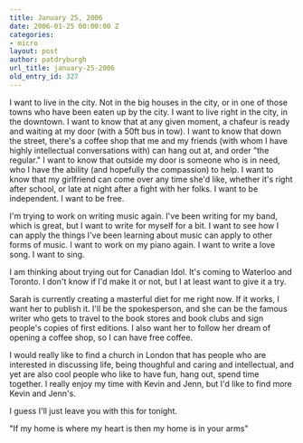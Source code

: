 ```yaml
---
title: January 25, 2006
date: 2006-01-25 00:00:00 Z
categories:
- micro
layout: post
author: patdryburgh
url_title: january-25-2006
old_entry_id: 327
---
```


I want to live in the city. Not in the big houses in the city, or in one of those towns who have been eaten up by the city. I want to live right in the city, in the downtown. I want to know that at any given moment, a chafeur is ready and waiting at my door (with a 50ft bus in tow). I want to know that down the street, there's a coffee shop that me and my friends (with whom I have highly intellectual conversations with) can hang out at, and order "the regular."  I want to know that outside my door is someone who is in need, who I have the ability (and hopefully the compassion) to help. I want to know that my girlfriend can come over any time she'd like, whether it's right after school, or late at night after a fight with her folks. I want to be independent. I want to be free. 

I'm trying to work on writing music again. I've been writing for my band, which is great, but I want to write for myself for a bit. I want to see how I can apply the things I've been learning about music can apply to other forms of music. I want to work on my piano again. I want to write a love song. I want to sing. 

I am thinking about trying out for Canadian Idol. It's coming to Waterloo and Toronto. I don't know if I'd make it or not, but I at least want to give it a try. 

Sarah is currently creating a masterful diet for me right now. If it works, I want her to publish it. I'll be the spokesperson, and she can be the famous writer who gets to travel to the book stores and book clubs and sign people's copies of first editions. I also want her to follow her dream of opening a coffee shop, so I can have free coffee. 

I would really like to find a church in London that has people who are interested in discussing life, being thoughful and caring and intellectual, and yet are also cool people who like to have fun, hang out, spend time together. I really enjoy my time with Kevin and Jenn, but I'd like to find more Kevin and Jenn's. 

I guess I'll just leave you with this for tonight. 

"If my home is where my heart is
then my home is in your arms"
